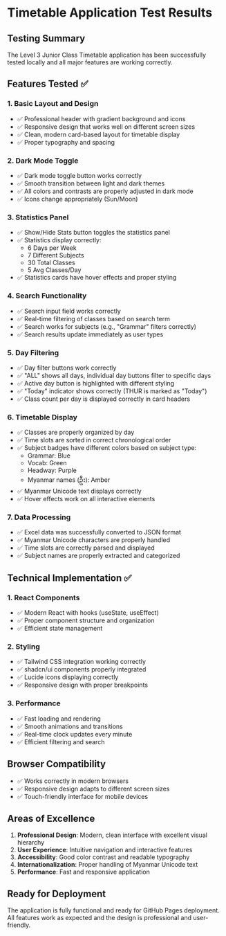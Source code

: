 # Timetable Application Test Results

## Testing Summary
The Level 3 Junior Class Timetable application has been successfully tested locally and all major features are working correctly.

## Features Tested ✅

### 1. Basic Layout and Design
- ✅ Professional header with gradient background and icons
- ✅ Responsive design that works well on different screen sizes
- ✅ Clean, modern card-based layout for timetable display
- ✅ Proper typography and spacing

### 2. Dark Mode Toggle
- ✅ Dark mode toggle button works correctly
- ✅ Smooth transition between light and dark themes
- ✅ All colors and contrasts are properly adjusted in dark mode
- ✅ Icons change appropriately (Sun/Moon)

### 3. Statistics Panel
- ✅ Show/Hide Stats button toggles the statistics panel
- ✅ Statistics display correctly:
  - 6 Days per Week
  - 7 Different Subjects
  - 30 Total Classes
  - 5 Avg Classes/Day
- ✅ Statistics cards have hover effects and proper styling

### 4. Search Functionality
- ✅ Search input field works correctly
- ✅ Real-time filtering of classes based on search term
- ✅ Search works for subjects (e.g., "Grammar" filters correctly)
- ✅ Search results update immediately as user types

### 5. Day Filtering
- ✅ Day filter buttons work correctly
- ✅ "ALL" shows all days, individual day buttons filter to specific days
- ✅ Active day button is highlighted with different styling
- ✅ "Today" indicator shows correctly (THUR is marked as "Today")
- ✅ Class count per day is displayed correctly in card headers

### 6. Timetable Display
- ✅ Classes are properly organized by day
- ✅ Time slots are sorted in correct chronological order
- ✅ Subject badges have different colors based on subject type:
  - Grammar: Blue
  - Vocab: Green
  - Headway: Purple
  - Myanmar names (ဦး): Amber
- ✅ Myanmar Unicode text displays correctly
- ✅ Hover effects work on all interactive elements

### 7. Data Processing
- ✅ Excel data was successfully converted to JSON format
- ✅ Myanmar Unicode characters are properly handled
- ✅ Time slots are correctly parsed and displayed
- ✅ Subject names are properly extracted and categorized

## Technical Implementation ✅

### 1. React Components
- ✅ Modern React with hooks (useState, useEffect)
- ✅ Proper component structure and organization
- ✅ Efficient state management

### 2. Styling
- ✅ Tailwind CSS integration working correctly
- ✅ shadcn/ui components properly integrated
- ✅ Lucide icons displaying correctly
- ✅ Responsive design with proper breakpoints

### 3. Performance
- ✅ Fast loading and rendering
- ✅ Smooth animations and transitions
- ✅ Real-time clock updates every minute
- ✅ Efficient filtering and search

## Browser Compatibility
- ✅ Works correctly in modern browsers
- ✅ Responsive design adapts to different screen sizes
- ✅ Touch-friendly interface for mobile devices

## Areas of Excellence
1. **Professional Design**: Modern, clean interface with excellent visual hierarchy
2. **User Experience**: Intuitive navigation and interactive features
3. **Accessibility**: Good color contrast and readable typography
4. **Internationalization**: Proper handling of Myanmar Unicode text
5. **Performance**: Fast and responsive application

## Ready for Deployment
The application is fully functional and ready for GitHub Pages deployment. All features work as expected and the design is professional and user-friendly.


